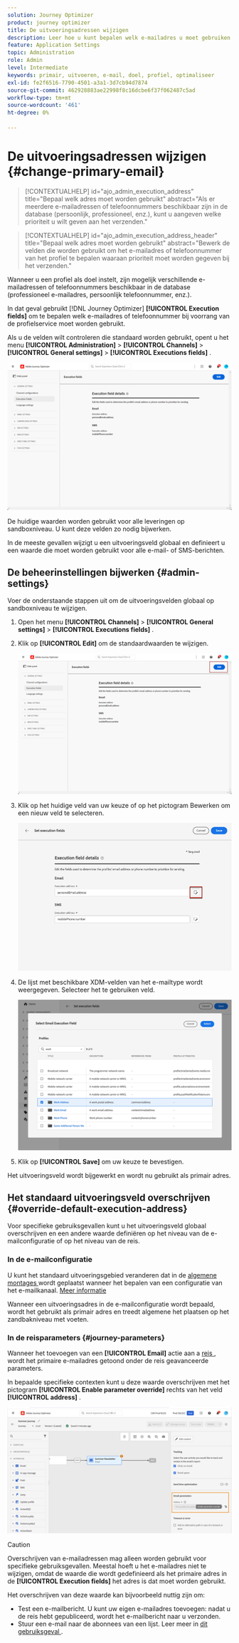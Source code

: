 ```yaml
---
solution: Journey Optimizer
product: journey optimizer
title: De uitvoeringsadressen wijzigen
description: Leer hoe u kunt bepalen welk e-mailadres u moet gebruiken via de profielservice.
feature: Application Settings
topic: Administration
role: Admin
level: Intermediate
keywords: primair, uitvoeren, e-mail, doel, profiel, optimaliseer
exl-id: fe2f6516-7790-4501-a3a1-3d7cb94d7874
source-git-commit: 462928883ae22998f8c16dcbe6f37f062487c5ad
workflow-type: tm+mt
source-wordcount: '461'
ht-degree: 0%

---
```


# De uitvoeringsadressen wijzigen {#change-primary-email}

>[!CONTEXTUALHELP]
>id="ajo_admin_execution_address"
>title="Bepaal welk adres moet worden gebruikt"
>abstract="Als er meerdere e-mailadressen of telefoonnummers beschikbaar zijn in de database (persoonlijk, professioneel, enz.), kunt u aangeven welke prioriteit u wilt geven aan het verzenden."

>[!CONTEXTUALHELP]
>id="ajo_admin_execution_address_header"
>title="Bepaal welk adres moet worden gebruikt"
>abstract="Bewerk de velden die worden gebruikt om het e-mailadres of telefoonnummer van het profiel te bepalen waaraan prioriteit moet worden gegeven bij het verzenden."

Wanneer u een profiel als doel instelt, zijn mogelijk verschillende e-mailadressen of telefoonnummers beschikbaar in de database (professioneel e-mailadres, persoonlijk telefoonnummer, enz.).

In dat geval gebruikt [!DNL Journey Optimizer] **[!UICONTROL Execution fields]** om te bepalen welk e-mailadres of telefoonnummer bij voorrang van de profielservice moet worden gebruikt.

Als u de velden wilt controleren die standaard worden gebruikt, opent u het menu **[!UICONTROL Administration]** > **[!UICONTROL Channels]** > **[!UICONTROL General settings]** > **[!UICONTROL Executions fields]** .

![](assets/primary-address-execution-fields.png)

De huidige waarden worden gebruikt voor alle leveringen op sandboxniveau. U kunt deze velden zo nodig bijwerken.

In de meeste gevallen wijzigt u een uitvoeringsveld globaal en definieert u een waarde die moet worden gebruikt voor alle e-mail- of SMS-berichten. <!--[Learn how](#admin-settings)-->

<!--In some specific use cases only, you can override the value set globally and define a different value at the journey level. [Learn more](#journey-parameters)-->

## De beheerinstellingen bijwerken {#admin-settings}

Voer de onderstaande stappen uit om de uitvoeringsvelden globaal op sandboxniveau te wijzigen.

1. Open het menu **[!UICONTROL Channels]** > **[!UICONTROL General settings]** > **[!UICONTROL Executions fields]** .

1. Klik op **[!UICONTROL Edit]** om de standaardwaarden te wijzigen.

   ![](assets/primary-address.png)

1. Klik op het huidige veld van uw keuze of op het pictogram Bewerken om een nieuw veld te selecteren.

   ![](assets/primary-address-edit.png)

1. De lijst met beschikbare XDM-velden van het e-mailtype wordt weergegeven. Selecteer het te gebruiken veld.

   ![](assets/primary-address-select-field.png)

1. Klik op **[!UICONTROL Save]** om uw keuze te bevestigen.

Het uitvoeringsveld wordt bijgewerkt en wordt nu gebruikt als primair adres.

<!--1. You can also select an additional field to use as secondary email address. This allows you to determine which field to use if the primary field is empty for a profile. -->

## Het standaard uitvoeringsveld overschrijven {#override-default-execution-address}

Voor specifieke gebruiksgevallen kunt u het uitvoeringsveld globaal overschrijven en een andere waarde definiëren op het niveau van de e-mailconfiguratie of op het niveau van de reis.

### In de e-mailconfiguratie

U kunt het standaard uitvoeringsgebied veranderen dat in de [ algemene montages ](#admin-settings) wordt geplaatst wanneer het bepalen van een configuratie van het e-mailkanaal. [Meer informatie](../email/email-settings.md#execution-address)

Wanneer een uitvoeringsadres in de e-mailconfiguratie wordt bepaald, wordt het gebruikt als primair adres en treedt algemene het plaatsen op het zandbakniveau met voeten.

### In de reisparameters {#journey-parameters}

Wanneer het toevoegen van een **[!UICONTROL Email]** actie aan a [ reis ](../email/create-email.md#create-email-journey-campaign), wordt het primaire e-mailadres getoond onder de reis geavanceerde parameters.

In bepaalde specifieke contexten kunt u deze waarde overschrijven met het pictogram **[!UICONTROL Enable parameter override]** rechts van het veld **[!UICONTROL address]** .

![](assets/journey-enable-parameter-override.png)

>[!CAUTION]
>
>Overschrijven van e-mailadressen mag alleen worden gebruikt voor specifieke gebruiksgevallen. Meestal hoeft u het e-mailadres niet te wijzigen, omdat de waarde die wordt gedefinieerd als het primaire adres in de **[!UICONTROL Execution fields]** het adres is dat moet worden gebruikt.

Het overschrijven van deze waarde kan bijvoorbeeld nuttig zijn om:

* Test een e-mailbericht. U kunt uw eigen e-mailadres toevoegen: nadat u de reis hebt gepubliceerd, wordt het e-mailbericht naar u verzonden.
* Stuur een e-mail naar de abonnees van een lijst. Leer meer in [ dit gebruiksgeval ](../building-journeys/message-to-subscribers-uc.md).


